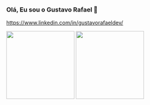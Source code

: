 ### Olá, Eu sou o Gustavo Rafael 👋

https://www.linkedin.com/in/gustavorafaeldev/
<div>
    <img height="180em" src="https://github-readme-stats.vercel.app/api?username=gustavorafaeldev&theme=dracula&count-private=true&show_icons=true"/>
    <img height="180em" src="https://github-readme-stats.vercel.app/api/top-langs/?username=gustavorafaeldev&layout=compact&theme=dracula"/>
</div>


